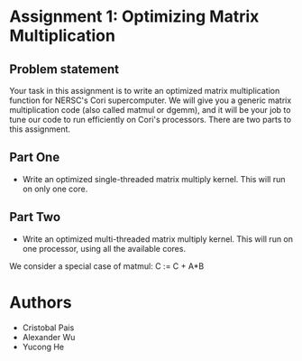 # Assignment 1: Optimizing Matrix Multiplication
## Problem statement
Your task in this assignment is to write an optimized matrix multiplication function for NERSC's Cori supercomputer.  We will give you a generic matrix multiplication code (also called matmul or dgemm), and it will be your job to tune our code to run efficiently on Cori's processors.  There are two parts to this assignment.

## Part One
- Write an optimized single-threaded matrix multiply kernel.  This will run on only one core.

## Part Two
- Write an optimized multi-threaded matrix multiply kernel.  This will run on one processor, using all the available cores.

We consider a special case of matmul:
C := C + A*B

# Authors
- Cristobal Pais
- Alexander Wu
- Yucong He 